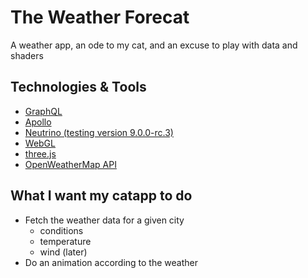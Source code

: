 # The Weather Forecat

A weather app, an ode to my cat, and an excuse to play with data and shaders

## Technologies & Tools

- [GraphQL](https://graphql.org/)
- [Apollo](https://www.apollographql.com/docs/)
- [Neutrino (testing version 9.0.0-rc.3)](https://neutrinojs.org/)
- [WebGL](https://get.webgl.org/)
- [three.js](https://threejs.org/)
- [OpenWeatherMap API](https://openweathermap.org/current)

## What I want my catapp to do

- Fetch the weather data for a given city
  - conditions
  - temperature
  - wind (later)
- Do an animation according to the weather


